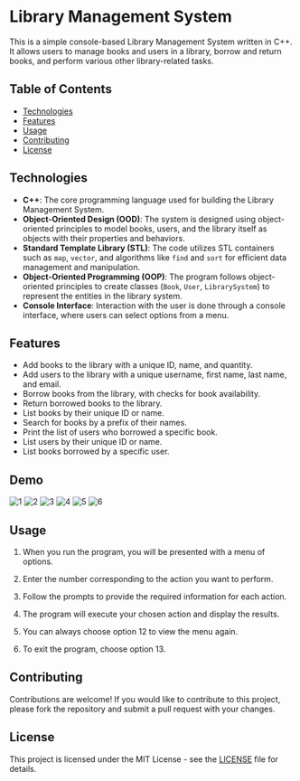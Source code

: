 # Library Management System

This is a simple console-based Library Management System written in C++. It allows users to manage books and users in a library, borrow and return books, and perform various other library-related tasks.

## Table of Contents
- [Technologies](#technologies)
- [Features](#features)
- [Usage](#usage)
- [Contributing](#contributing)
- [License](#license)

## Technologies

- **C++**: The core programming language used for building the Library Management System.
- **Object-Oriented Design (OOD)**: The system is designed using object-oriented principles to model books, users, and the library itself as objects with their properties and behaviors.
- **Standard Template Library (STL)**: The code utilizes STL containers such as `map`, `vector`, and algorithms like `find` and `sort` for efficient data management and manipulation.
- **Object-Oriented Programming (OOP)**: The program follows object-oriented principles to create classes (`Book`, `User`, `LibrarySystem`) to represent the entities in the library system.
- **Console Interface**: Interaction with the user is done through a console interface, where users can select options from a menu.

## Features

- Add books to the library with a unique ID, name, and quantity.
- Add users to the library with a unique username, first name, last name, and email.
- Borrow books from the library, with checks for book availability.
- Return borrowed books to the library.
- List books by their unique ID or name.
- Search for books by a prefix of their names.
- Print the list of users who borrowed a specific book.
- List users by their unique ID or name.
- List books borrowed by a specific user.


## Demo
![1](https://github.com/khaledGadelhaQ/Library-Management-System-Project/assets/120754711/7b452330-29b8-4306-8142-73544f439acd) ![2](https://github.com/khaledGadelhaQ/Library-Management-System-Project/assets/120754711/d2c9f036-eca8-47d7-8b4a-acbccfcbf96d) ![3](https://github.com/khaledGadelhaQ/Library-Management-System-Project/assets/120754711/452face6-eb28-4564-bdd6-8d65c13a7eee) ![4](https://github.com/khaledGadelhaQ/Library-Management-System-Project/assets/120754711/1881a0f2-455b-42f0-9d5f-522898e79746) ![5](https://github.com/khaledGadelhaQ/Library-Management-System-Project/assets/120754711/7bb66332-6e39-469d-a246-a9b4fb9076b9) ![6](https://github.com/khaledGadelhaQ/Library-Management-System-Project/assets/120754711/7bb29599-e4ee-41e9-adb4-f635fc9fc4f7)






## Usage

1. When you run the program, you will be presented with a menu of options.

2. Enter the number corresponding to the action you want to perform.

3. Follow the prompts to provide the required information for each action.

4. The program will execute your chosen action and display the results.

5. You can always choose option 12 to view the menu again.

6. To exit the program, choose option 13.





## Contributing

Contributions are welcome! If you would like to contribute to this project, please fork the repository and submit a pull request with your changes.

## License

This project is licensed under the MIT License - see the [LICENSE](LICENSE) file for details.
